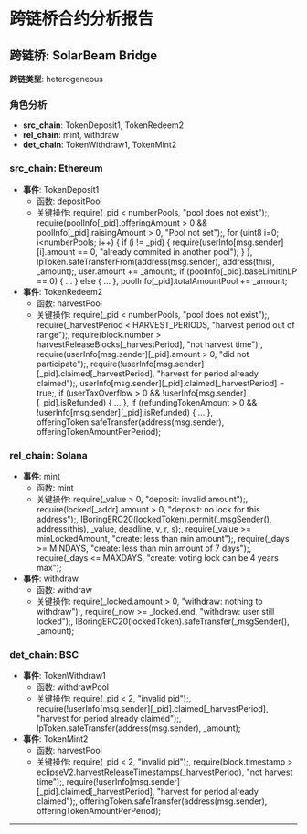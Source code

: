 # 跨链桥合约分析报告
## 跨链桥: SolarBeam Bridge
**跨链类型**: heterogeneous
### 角色分析
- **src_chain**: TokenDeposit1, TokenRedeem2
- **rel_chain**: mint, withdraw
- **det_chain**: TokenWithdraw1, TokenMint2
### src_chain: Ethereum
- **事件**: TokenDeposit1
  - 函数: depositPool
  - 关键操作: require(_pid < numberPools, "pool does not exist");, require(poolInfo[_pid].offeringAmount > 0 && poolInfo[_pid].raisingAmount > 0, "Pool not set");, for (uint8 i=0; i<numberPools; i++) { if (i != _pid) { require(userInfo[msg.sender][i].amount == 0, "already commited in another pool"); } }, lpToken.safeTransferFrom(address(msg.sender), address(this), _amount);, user.amount += _amount;, if (poolInfo[_pid].baseLimitInLP == 0) { ... } else { ... }, poolInfo[_pid].totalAmountPool += _amount;
- **事件**: TokenRedeem2
  - 函数: harvestPool
  - 关键操作: require(_pid < numberPools, "pool does not exist");, require(_harvestPeriod < HARVEST_PERIODS, "harvest period out of range");, require(block.number > harvestReleaseBlocks[_harvestPeriod], "not harvest time");, require(userInfo[msg.sender][_pid].amount > 0, "did not participate");, require(!userInfo[msg.sender][_pid].claimed[_harvestPeriod], "harvest for period already claimed");, userInfo[msg.sender][_pid].claimed[_harvestPeriod] = true;, if (userTaxOverflow > 0 && !userInfo[msg.sender][_pid].isRefunded) { ... }, if (refundingTokenAmount > 0 && !userInfo[msg.sender][_pid].isRefunded) { ... }, offeringToken.safeTransfer(address(msg.sender), offeringTokenAmountPerPeriod);
### rel_chain: Solana
- **事件**: mint
  - 函数: mint
  - 关键操作: require(_value > 0, "deposit: invalid amount");, require(locked[_addr].amount > 0, "deposit: no lock for this address");, IBoringERC20(lockedToken).permit(_msgSender(), address(this), _value, deadline, v, r, s);, require(_value >= minLockedAmount, "create: less than min amount");, require(_days >= MINDAYS, "create: less than min amount of 7 days");, require(_days <= MAXDAYS, "create: voting lock can be 4 years max");
- **事件**: withdraw
  - 函数: withdraw
  - 关键操作: require(_locked.amount > 0, "withdraw: nothing to withdraw");, require(_now >= _locked.end, "withdraw: user still locked");, IBoringERC20(lockedToken).safeTransfer(_msgSender(), _amount);
### det_chain: BSC
- **事件**: TokenWithdraw1
  - 函数: withdrawPool
  - 关键操作: require(_pid < 2, "invalid pid");, require(!userInfo[msg.sender][_pid].claimed[_harvestPeriod], "harvest for period already claimed");, lpToken.safeTransfer(address(msg.sender), _amount);
- **事件**: TokenMint2
  - 函数: harvestPool
  - 关键操作: require(_pid < 2, "invalid pid");, require(block.timestamp > eclipseV2.harvestReleaseTimestamps(_harvestPeriod), "not harvest time");, require(!userInfo[msg.sender][_pid].claimed[_harvestPeriod], "harvest for period already claimed");, offeringToken.safeTransfer(address(msg.sender), offeringTokenAmountPerPeriod);
---
